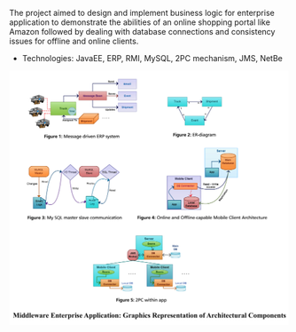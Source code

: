 The project aimed to design and implement business logic for enterprise application to demonstrate the abilities of 
an online shopping portal like Amazon followed by dealing with database connections and consistency issues for offline and online clients. 

* Technologies: JavaEE, ERP, RMI, MySQL, 2PC mechanism, JMS, NetBe

![Alt text](./Omazone_middleware_project.jpg "Output Result:")